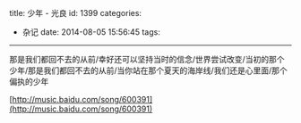 title: 少年 - 光良
id: 1399
categories:
  - 杂记
date: 2014-08-05 15:56:45
tags:
---

那是我们都回不去的从前/幸好还可以坚持当时的信念/世界尝试改变/当初的那个少年/那是我们都回不去的从前/当你站在那个夏天的海岸线/我们还是心里面/那个偏执的少年

[http://music.baidu.com/song/600391](http://music.baidu.com/song/600391)